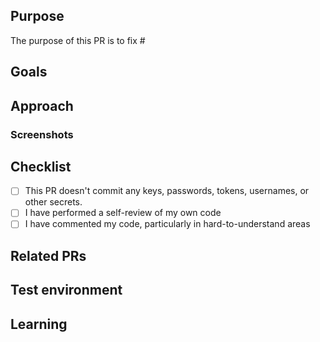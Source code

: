 ## Purpose

<!--- Describe the problems, issues, or needs driving this feature/fix and include links to related issues -->

The purpose of this PR is to fix #<issue-number>

## Goals

<!---  Describe the solutions that this feature/fix will introduce to resolve the problems described above -->

## Approach

<!--- Describe how you are implementing the solutions. Include a link to a Markdown file or Google doc if the feature write-up is too long to paste here. -->

### Screenshots

<!---  Include an animated GIF or screenshot if the change affects the UI.  -->

## Checklist

-   [ ] This PR doesn't commit any keys, passwords, tokens, usernames, or other secrets.
-   [ ] I have performed a self-review of my own code
-   [ ] I have commented my code, particularly in hard-to-understand areas

## Related PRs

<!--- List any other related PRs -->

## Test environment

<!--- List all JDK versions, operating systems, databases, and browser/versions on which this feature/fix was tested -->

## Learning

<!--- Describe the research phase and any blog posts, patterns, libraries, or add-ons you used to solve the problem. -->